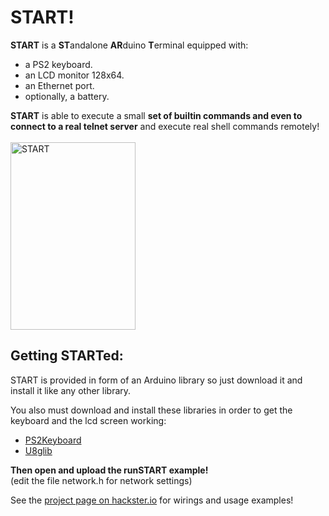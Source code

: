 # START!

<b>START</b> is a <b>ST</b>andalone <b>AR</b>duino <b>T</b>erminal equipped with:</br>

<ul>
<li>a PS2 keyboard.
<li>an LCD monitor 128x64.
<li>an Ethernet port.
<li>optionally, a battery.
</ul>

<b>START</b> is able to execute a small <b>set of builtin commands and even to connect to a real telnet server</b> and execute real shell commands remotely!</br></br>
<img src="https://hackster.imgix.net/uploads/attachments/392869/selezione_011_L7CjSkQvXy.png?auto=compress%2Cformat&w=680&h=510&fit=max" alt="START" style="width:200px;height:300px;">


<h2>Getting STARTed:</h2>
START is provided in form of an Arduino library so just download it and install it like any other library.</br>

You also must download and install these libraries in order to get the keyboard and the lcd screen working:
<ul>
<li><a href="https://github.com/PaulStoffregen/PS2Keyboard">PS2Keyboard</a>
<li><a href="https://github.com/olikraus/U8glib_Arduino">U8glib</a>
</ul>

<b>Then open and upload the runSTART example!</b><br>
(edit the file network.h for network settings)

See the <a href="https://www.hackster.io/alejho/start-a-standalone-arduino-terminal-dc4980">project page on hackster.io</a> for wirings and usage examples!
